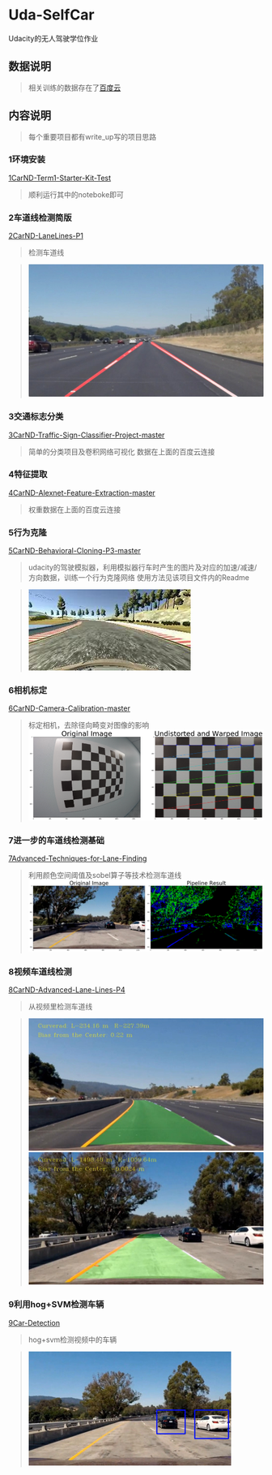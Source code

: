 # Uda-SelfCar
Udacity的无人驾驶学位作业


## 数据说明
> 相关训练的数据存在了[百度云](https://pan.baidu.com/s/1XoR_bguA779c9jQvEDNsqQ)


## 内容说明
> 每个重要项目都有write_up写的项目思路

### 1环境安装
[1CarND-Term1-Starter-Kit-Test](https://github.com/Parker-Lyu/Uda-SelfCar/tree/master/1CarND-Term1-Starter-Kit-Test) 
> 顺利运行其中的noteboke即可

### 2车道线检测简版
[2CarND-LaneLines-P1](https://github.com/Parker-Lyu/Uda-SelfCar/tree/master/2CarND-LaneLines-P1)
> 检测车道线

> ![](https://raw.githubusercontent.com/Parker-Lyu/Uda-SelfCar/master/2CarND-LaneLines-P1/examples/laneLines_show.jpg)

### 3交通标志分类
[3CarND-Traffic-Sign-Classifier-Project-master](https://github.com/Parker-Lyu/Uda-SelfCar/tree/master/3CarND-Traffic-Sign-Classifier-Project-master)
> 简单的分类项目及卷积网络可视化
数据在上面的百度云连接

### 4特征提取
[4CarND-Alexnet-Feature-Extraction-master](https://github.com/Parker-Lyu/Uda-SelfCar/tree/master/4CarND-Alexnet-Feature-Extraction-master)
> 权重数据在上面的百度云连接

### 5行为克隆
[5CarND-Behavioral-Cloning-P3-master](https://github.com/Parker-Lyu/Uda-SelfCar/tree/master/5CarND-Behavioral-Cloning-P3-master)
> udacity的驾驶模拟器，利用模拟器行车时产生的图片及对应的加速/减速/方向数据，训练一个行为克隆网络
> 使用方法见该项目文件内的Readme

> ![](https://raw.githubusercontent.com/Parker-Lyu/Uda-SelfCar/master/5CarND-Behavioral-Cloning-P3-master/examples/example.JPG)

### 6相机标定
[6CarND-Camera-Calibration-master](https://github.com/Parker-Lyu/Uda-SelfCar/tree/master/6CarND-Camera-Calibration-master)
> 标定相机，去除径向畸变对图像的影响
> ![](https://raw.githubusercontent.com/Parker-Lyu/Uda-SelfCar/master/6CarND-Camera-Calibration-master/result.png)

### 7进一步的车道线检测基础
[7Advanced-Techniques-for-Lane-Finding](https://github.com/Parker-Lyu/Uda-SelfCar/tree/master/7Advanced-Techniques-for-Lane-Finding)
> 利用颜色空间阈值及sobel算子等技术检测车道线
> ![](https://raw.githubusercontent.com/Parker-Lyu/Uda-SelfCar/master/7Advanced-Techniques-for-Lane-Finding/show.png)

### 8视频车道线检测
[8CarND-Advanced-Lane-Lines-P4](https://github.com/Parker-Lyu/Uda-SelfCar/tree/master/8CarND-Advanced-Lane-Lines-P4)
> 从视频里检测车道线

>![](https://raw.githubusercontent.com/Parker-Lyu/Uda-SelfCar/master/8CarND-Advanced-Lane-Lines-P4/output_images/show/show2.JPG)
![](https://raw.githubusercontent.com/Parker-Lyu/Uda-SelfCar/master/8CarND-Advanced-Lane-Lines-P4/output_images/show/show3.JPG)

### 9利用hog+SVM检测车辆

[9Car-Detection](https://github.com/Parker-Lyu/Uda-SelfCar/tree/master/9Car-Detection)
> hog+svm检测视频中的车辆

>![](https://raw.githubusercontent.com/Parker-Lyu/Uda-SelfCar/master/9Car-Detection/show.jpg)